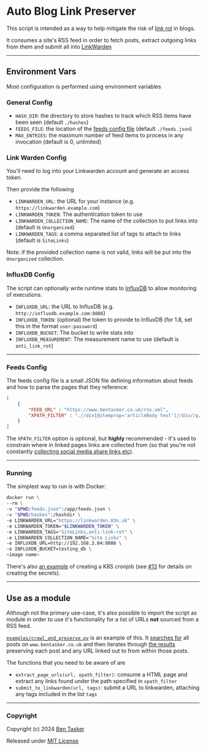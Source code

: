 # Auto Blog Link Preserver

This script is intended as a way to help mitigate the risk of [link rot](https://en.wikipedia.org/wiki/Link_rot) in blogs.

It consumes a site's RSS feed in order to fetch posts, extract outgoing links from them and submit all into [LinkWarden](https://github.com/linkwarden/linkwarden)


----

## Environment Vars

Most configuration is performed using environment variables

### General Config 

* `HASH_DIR`: the directory to store hashes to track which RSS items have been seen (default `./hashes`)
* `FEEDS_FILE`: the location of the [feeds config file](#feeds_config_file) (default `./feeds.json`)
* `MAX_ENTRIES`: the maximum number of feed items to process in any invocation (default is 0, unlimited)

### Link Warden Config

You'll need to log into your Linkwarden account and generate an access token.

Then provide the following

* `LINKWARDEN_URL`: the URL for your instance (e.g. `https://linkwarden.example.com`)
* `LINKWARDEN_TOKEN`: The authentication token to use
* `LINKWARDEN_COLLECTION_NAME`: The name of the collection to put links into (default is `Unorganized`)
* `LINKWARDEN_TAGS`: a comma separated list of tags to attach to links (default is `SiteLinks`)

Note: if the provided collection name is not valid, links will be put into the `Unorganized` collection.


### InfluxDB Config

The script can optionally write runtime stats to [InfluxDB](https://github.com/influxdata/influxdb) to allow monitoring of executions.

* `INFLUXDB_URL`: the URL to InfluxDB (e.g. `http://influxdb.example.com:8086`)
* `INFLUXDB_TOKEN`: (optional) the token to provide to InfluxDB (for 1.8, set this in the format `user:password`)
* `INFLUXDB_BUCKET`: The bucket to write stats into
* `INFLUXDB_MEASUREMENT`: The measurement name to use (default is `anti_link_rot`)

----

<a name="feeds_config_file"></a>

### Feeds Config

The feeds config file is a small JSON file defining information about feeds and how to parse the pages that they reference:

```json
[ 
    {
        "FEED_URL" : "https://www.bentasker.co.uk/rss.xml",
        "XPATH_FILTER" : ".//div[@itemprop='articleBody text']//div//p/a[@href]"
    }
]
```

The `XPATH_FILTER` option is optional, but **highly** recommended - it's used to constrain where in linked pages links are collected from (so that you're not constantly [collecting social media share links etc](https://projects.bentasker.co.uk/gils_projects/issue/utilities/auto-blog-link-preserver/4.html#comment7654)).


----

### Running

The simplest way to run is with Docker:
```sh
docker run \
--rm \
-v "$PWD/feeds.json":/app/feeds.json \
-v "$PWD/hashes":/hashdir \
-e LINKWARDEN_URL="https://linkwarden.83n.uk" \
-e LINKWARDEN_TOKEN="$LINKWARDEN_TOKEN" \
-e LINKWARDEN_TAGS="SiteLinks,anti-link-rot" \
-e LINKWARDEN_COLLECTION_NAME="Site Links" \
-e INFLUXDB_URL=http://192.168.3.84:8086 \
-e INFLUXDB_BUCKET=testing_db \
<image name>

```

There's also [an example](examples/anti-link-rot.yml) of creating a K8S cronjob (see [#13](https://projects.bentasker.co.uk/gils_projects/issue/utilities/auto-blog-link-preserver/13.html) for details on creating the secrets).

----

## Use as a module

Although not the primary use-case, it's also possible to import the script as module in order to use it's functionality for a list of URLs **not** sourced from a RSS feed.

[`examples/crawl_and_preserve.py`](examples/crawl_and_preserve.py) is an example of this. It [searches for](https://www.bentasker.co.uk/posts/blog/software-development/building-a-self-hosted-url-and-tags-search-engine.html) all posts on `www.bentasker.co.uk` and then iterates through [the results](https://filesearch.bentasker.co.uk/?q=%2Fposts%2F+%2Fpages%2F+matchtype%3Aurl+mode%3Aor+domain%3Awww.bentasker.co.uk+ext%3Ahtml+-%3F&t=) preserving each post and any URL linked out to from within those posts.

The functions that you need to be aware of are 

* `extract_page_urls(url, xpath_filter)`: consume a HTML page and extract any links found under the path specified in `xpath_filter`
* `submit_to_linkwarden(url, tags)`: submit a URL to linkwarden, attaching any tags included in the list `tags`



----

### Copyright

Copyright (c) 2024 [Ben Tasker](https://www.bentasker.co.uk)

Released under [MIT License](https://www.bentasker.co.uk/pages/licenses/mit-license.html)



